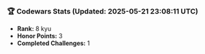 ### 🏆 Codewars Stats (Updated: 2025-05-21 23:08:11 UTC)

- **Rank:** 8 kyu
- **Honor Points:** 3
- **Completed Challenges:** 1
